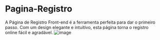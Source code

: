 # Pagina-Registro

A Página de Registro Front-end é a ferramenta perfeita para dar o primeiro passo. 
Com um design elegante e intuitivo, esta página torna o registro online fácil e agradável.
![image](https://github.com/YumeKhan/Pagina-Registro/assets/137364992/30dd39e3-5a89-41ab-aef0-6fbbabfadc75)

